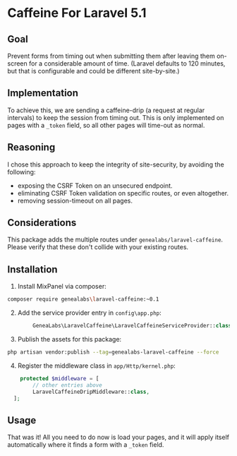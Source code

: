 # Caffeine For Laravel 5.1
## Goal
Prevent forms from timing out when submitting them after leaving them on-screen for a considerable amount of time.
(Laravel defaults to 120 minutes, but that is configurable and could be different site-by-site.)

## Implementation
To achieve this, we are sending a caffeine-drip (a request at regular intervals) to keep the session from timing out.
This is only implemented on pages with a `_token` field, so all other pages will time-out as normal.

## Reasoning
I chose this approach to keep the integrity of site-security, by avoiding the following:
- exposing the CSRF Token on an unsecured endpoint.
- eliminating CSRF Token validation on specific routes, or even altogether.
- removing session-timeout on all pages.

## Considerations
This package adds the multiple routes under `genealabs/laravel-caffeine`. Please verify that these don't collide with your 
existing routes.

## Installation
1. Install MixPanel via composer:
  ```sh
  composer require genealabs\laravel-caffeine:~0.1
  ```

2. Add the service provider entry in `config\app.php`:
  ```php
          GeneaLabs\LaravelCaffeine\LaravelCaffeineServiceProvider::class,
  ```

3. Publish the assets for this package:
  ```sh
  php artisan vendor:publish --tag=genealabs-laravel-caffeine --force
  ```

4. Register the middleware class in `app/Http/kernel.php`:
  ```php
      protected $middleware = [
          // other entries above
          LaravelCaffeineDripMiddleware::class,
	];
  ```

## Usage
That was it! All you need to do now is load your pages, and it will apply itself automatically where it finds a form
with a `_token` field.
